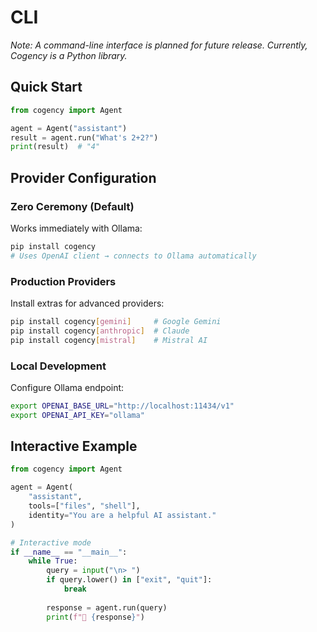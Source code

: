 # CLI

*Note: A command-line interface is planned for future release. Currently, Cogency is a Python library.*

## Quick Start

```python
from cogency import Agent

agent = Agent("assistant")
result = agent.run("What's 2+2?")
print(result)  # "4"
```

## Provider Configuration

### Zero Ceremony (Default)
Works immediately with Ollama:

```bash
pip install cogency
# Uses OpenAI client → connects to Ollama automatically
```

### Production Providers
Install extras for advanced providers:

```bash
pip install cogency[gemini]     # Google Gemini
pip install cogency[anthropic]  # Claude
pip install cogency[mistral]    # Mistral AI
```

### Local Development
Configure Ollama endpoint:

```bash
export OPENAI_BASE_URL="http://localhost:11434/v1"
export OPENAI_API_KEY="ollama"
```

## Interactive Example

```python
from cogency import Agent

agent = Agent(
    "assistant",
    tools=["files", "shell"],
    identity="You are a helpful AI assistant."
)

# Interactive mode
if __name__ == "__main__":
    while True:
        query = input("\n> ")
        if query.lower() in ["exit", "quit"]:
            break
        
        response = agent.run(query)
        print(f"🤖 {response}")
```